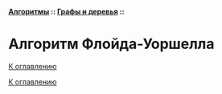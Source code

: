 **[Алгоритмы](../../README.md#algorithms) :: [Графы и деревья](../../README.md#algorithms-graph-or-tree) ::**
# Алгоритм Флойда-Уоршелла

<!--

-->

[К оглавлению](../../README.md#algorithms-graph-or-tree)



[К оглавлению](../../README.md#algorithms-graph-or-tree)
